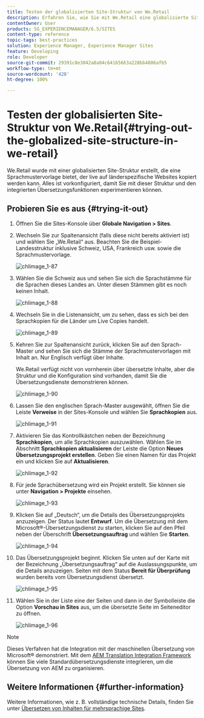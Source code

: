 ```yaml
---
title: Testen der globalisierten Site-Struktur von We.Retail
description: Erfahren Sie, wie Sie mit We.Retail eine globalisierte Site-Struktur in Adobe Experience Manager testen.
contentOwner: User
products: SG_EXPERIENCEMANAGER/6.5/SITES
content-type: reference
topic-tags: best-practices
solution: Experience Manager, Experience Manager Sites
feature: Developing
role: Developer
source-git-commit: 29391c8e3042a8a04c64165663a228bb4886afb5
workflow-type: tm+mt
source-wordcount: '428'
ht-degree: 100%

---
```


# Testen der globalisierten Site-Struktur von We.Retail{#trying-out-the-globalized-site-structure-in-we-retail}

We.Retail wurde mit einer globalisierten Site-Struktur erstellt, die eine Sprachmustervorlage bietet, der live auf länderspezifische Websites kopiert werden kann. Alles ist vorkonfiguriert, damit Sie mit dieser Struktur und den integrierten Übersetzungsfunktionen experimentieren können.

## Probieren Sie es aus {#trying-it-out}

1. Öffnen Sie die Sites-Konsole über **Globale Navigation > Sites**.
1. Wechseln Sie zur Spaltenansicht (falls diese nicht bereits aktiviert ist) und wählen Sie „We.Retail“ aus. Beachten Sie die Beispiel-Landesstruktur inklusive Schweiz, USA, Frankreich usw. sowie die Sprachmustervorlage.

   ![chlimage_1-87](assets/chlimage_1-87a.png)

1. Wählen Sie die Schweiz aus und sehen Sie sich die Sprachstämme für die Sprachen dieses Landes an. Unter diesen Stämmen gibt es noch keinen Inhalt.

   ![chlimage_1-88](assets/chlimage_1-88a.png)

1. Wechseln Sie in die Listenansicht, um zu sehen, dass es sich bei den Sprachkopien für die Länder um Live Copies handelt.

   ![chlimage_1-89](assets/chlimage_1-89a.png)

1. Kehren Sie zur Spaltenansicht zurück, klicken Sie auf den Sprach-Master und sehen Sie sich die Stämme der Sprachmustervorlagen mit Inhalt an. Nur Englisch verfügt über Inhalte.

   We.Retail verfügt nicht von vornherein über übersetzte Inhalte, aber die Struktur und die Konfiguration sind vorhanden, damit Sie die Übersetzungsdienste demonstrieren können.

   ![chlimage_1-90](assets/chlimage_1-90a.png)

1. Lassen Sie den englischen Sprach-Master ausgewählt, öffnen Sie die Leiste **Verweise** in der Sites-Konsole und wählen Sie **Sprachkopien** aus.

   ![chlimage_1-91](assets/chlimage_1-91.png)

1. Aktivieren Sie das Kontrollkästchen neben der Bezeichnung **Sprachkopien**, um alle Sprachkopien auszuwählen. Wählen Sie im Abschnitt **Sprachkopien aktualisieren** der Leiste die Option **Neues Übersetzungsprojekt erstellen**. Geben Sie einen Namen für das Projekt ein und klicken Sie auf **Aktualisieren**.

   ![chlimage_1-92](assets/chlimage_1-92.png)

1. Für jede Sprachübersetzung wird ein Projekt erstellt. Sie können sie unter **Navigation > Projekte** einsehen.

   ![chlimage_1-93](assets/chlimage_1-93.png)

1. Klicken Sie auf „Deutsch“, um die Details des Übersetzungsprojekts anzuzeigen. Der Status lautet **Entwurf**. Um die Übersetzung mit dem Microsoft®-Übersetzungsdienst zu starten, klicken Sie auf den Pfeil neben der Überschrift **Übersetzungsauftrag** und wählen Sie **Starten**.

   ![chlimage_1-94](assets/chlimage_1-94.png)

1. Das Übersetzungsprojekt beginnt. Klicken Sie unten auf der Karte mit der Bezeichnung „Übersetzungsauftrag“ auf die Auslassungspunkte, um die Details anzuzeigen. Seiten mit dem Status **Bereit für Überprüfung** wurden bereits vom Übersetzungsdienst übersetzt.

   ![chlimage_1-95](assets/chlimage_1-95.png)

1. Wählen Sie in der Liste eine der Seiten und dann in der Symbolleiste die Option **Vorschau in Sites** aus, um die übersetzte Seite im Seiteneditor zu öffnen.

   ![chlimage_1-96](assets/chlimage_1-96.png)

>[!NOTE]
>
>Dieses Verfahren hat die Integration mit der maschinellen Übersetzung von Microsoft® demonstriert. Mit dem [AEM Translation Integration Framework](/help/sites-administering/translation.md) können Sie viele Standardübersetzungsdienste integrieren, um die Übersetzung von AEM zu organisieren.

## Weitere Informationen {#further-information}

Weitere Informationen, wie z. B. vollständige technische Details, finden Sie unter [Übersetzen von Inhalten für mehrsprachige Sites](/help/sites-administering/translation.md).
